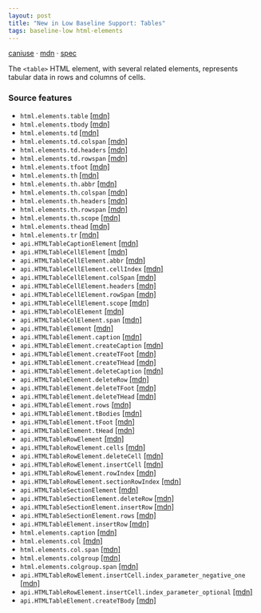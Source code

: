 ```yaml
---
layout: post
title: "New in Low Baseline Support: Tables"
tags: baseline-low html-elements
---
```


[caniuse](https://caniuse.com/?search=table) · [mdn](https://developer.mozilla.org/en-US/search?q=Tables) · [spec](https://html.spec.whatwg.org/multipage/tables.html)

The `<table>` HTML element, with several related elements, represents tabular data in rows and columns of cells.

### Source features

- ``html.elements.table`` [[mdn]](https://developer.mozilla.org/en-US/search?q=html.elements.table)
- ``html.elements.tbody`` [[mdn]](https://developer.mozilla.org/en-US/search?q=html.elements.tbody)
- ``html.elements.td`` [[mdn]](https://developer.mozilla.org/en-US/search?q=html.elements.td)
- ``html.elements.td.colspan`` [[mdn]](https://developer.mozilla.org/en-US/search?q=html.elements.td.colspan)
- ``html.elements.td.headers`` [[mdn]](https://developer.mozilla.org/en-US/search?q=html.elements.td.headers)
- ``html.elements.td.rowspan`` [[mdn]](https://developer.mozilla.org/en-US/search?q=html.elements.td.rowspan)
- ``html.elements.tfoot`` [[mdn]](https://developer.mozilla.org/en-US/search?q=html.elements.tfoot)
- ``html.elements.th`` [[mdn]](https://developer.mozilla.org/en-US/search?q=html.elements.th)
- ``html.elements.th.abbr`` [[mdn]](https://developer.mozilla.org/en-US/search?q=html.elements.th.abbr)
- ``html.elements.th.colspan`` [[mdn]](https://developer.mozilla.org/en-US/search?q=html.elements.th.colspan)
- ``html.elements.th.headers`` [[mdn]](https://developer.mozilla.org/en-US/search?q=html.elements.th.headers)
- ``html.elements.th.rowspan`` [[mdn]](https://developer.mozilla.org/en-US/search?q=html.elements.th.rowspan)
- ``html.elements.th.scope`` [[mdn]](https://developer.mozilla.org/en-US/search?q=html.elements.th.scope)
- ``html.elements.thead`` [[mdn]](https://developer.mozilla.org/en-US/search?q=html.elements.thead)
- ``html.elements.tr`` [[mdn]](https://developer.mozilla.org/en-US/search?q=html.elements.tr)
- ``api.HTMLTableCaptionElement`` [[mdn]](https://developer.mozilla.org/en-US/search?q=api.HTMLTableCaptionElement)
- ``api.HTMLTableCellElement`` [[mdn]](https://developer.mozilla.org/en-US/search?q=api.HTMLTableCellElement)
- ``api.HTMLTableCellElement.abbr`` [[mdn]](https://developer.mozilla.org/en-US/search?q=api.HTMLTableCellElement.abbr)
- ``api.HTMLTableCellElement.cellIndex`` [[mdn]](https://developer.mozilla.org/en-US/search?q=api.HTMLTableCellElement.cellIndex)
- ``api.HTMLTableCellElement.colSpan`` [[mdn]](https://developer.mozilla.org/en-US/search?q=api.HTMLTableCellElement.colSpan)
- ``api.HTMLTableCellElement.headers`` [[mdn]](https://developer.mozilla.org/en-US/search?q=api.HTMLTableCellElement.headers)
- ``api.HTMLTableCellElement.rowSpan`` [[mdn]](https://developer.mozilla.org/en-US/search?q=api.HTMLTableCellElement.rowSpan)
- ``api.HTMLTableCellElement.scope`` [[mdn]](https://developer.mozilla.org/en-US/search?q=api.HTMLTableCellElement.scope)
- ``api.HTMLTableColElement`` [[mdn]](https://developer.mozilla.org/en-US/search?q=api.HTMLTableColElement)
- ``api.HTMLTableColElement.span`` [[mdn]](https://developer.mozilla.org/en-US/search?q=api.HTMLTableColElement.span)
- ``api.HTMLTableElement`` [[mdn]](https://developer.mozilla.org/en-US/search?q=api.HTMLTableElement)
- ``api.HTMLTableElement.caption`` [[mdn]](https://developer.mozilla.org/en-US/search?q=api.HTMLTableElement.caption)
- ``api.HTMLTableElement.createCaption`` [[mdn]](https://developer.mozilla.org/en-US/search?q=api.HTMLTableElement.createCaption)
- ``api.HTMLTableElement.createTFoot`` [[mdn]](https://developer.mozilla.org/en-US/search?q=api.HTMLTableElement.createTFoot)
- ``api.HTMLTableElement.createTHead`` [[mdn]](https://developer.mozilla.org/en-US/search?q=api.HTMLTableElement.createTHead)
- ``api.HTMLTableElement.deleteCaption`` [[mdn]](https://developer.mozilla.org/en-US/search?q=api.HTMLTableElement.deleteCaption)
- ``api.HTMLTableElement.deleteRow`` [[mdn]](https://developer.mozilla.org/en-US/search?q=api.HTMLTableElement.deleteRow)
- ``api.HTMLTableElement.deleteTFoot`` [[mdn]](https://developer.mozilla.org/en-US/search?q=api.HTMLTableElement.deleteTFoot)
- ``api.HTMLTableElement.deleteTHead`` [[mdn]](https://developer.mozilla.org/en-US/search?q=api.HTMLTableElement.deleteTHead)
- ``api.HTMLTableElement.rows`` [[mdn]](https://developer.mozilla.org/en-US/search?q=api.HTMLTableElement.rows)
- ``api.HTMLTableElement.tBodies`` [[mdn]](https://developer.mozilla.org/en-US/search?q=api.HTMLTableElement.tBodies)
- ``api.HTMLTableElement.tFoot`` [[mdn]](https://developer.mozilla.org/en-US/search?q=api.HTMLTableElement.tFoot)
- ``api.HTMLTableElement.tHead`` [[mdn]](https://developer.mozilla.org/en-US/search?q=api.HTMLTableElement.tHead)
- ``api.HTMLTableRowElement`` [[mdn]](https://developer.mozilla.org/en-US/search?q=api.HTMLTableRowElement)
- ``api.HTMLTableRowElement.cells`` [[mdn]](https://developer.mozilla.org/en-US/search?q=api.HTMLTableRowElement.cells)
- ``api.HTMLTableRowElement.deleteCell`` [[mdn]](https://developer.mozilla.org/en-US/search?q=api.HTMLTableRowElement.deleteCell)
- ``api.HTMLTableRowElement.insertCell`` [[mdn]](https://developer.mozilla.org/en-US/search?q=api.HTMLTableRowElement.insertCell)
- ``api.HTMLTableRowElement.rowIndex`` [[mdn]](https://developer.mozilla.org/en-US/search?q=api.HTMLTableRowElement.rowIndex)
- ``api.HTMLTableRowElement.sectionRowIndex`` [[mdn]](https://developer.mozilla.org/en-US/search?q=api.HTMLTableRowElement.sectionRowIndex)
- ``api.HTMLTableSectionElement`` [[mdn]](https://developer.mozilla.org/en-US/search?q=api.HTMLTableSectionElement)
- ``api.HTMLTableSectionElement.deleteRow`` [[mdn]](https://developer.mozilla.org/en-US/search?q=api.HTMLTableSectionElement.deleteRow)
- ``api.HTMLTableSectionElement.insertRow`` [[mdn]](https://developer.mozilla.org/en-US/search?q=api.HTMLTableSectionElement.insertRow)
- ``api.HTMLTableSectionElement.rows`` [[mdn]](https://developer.mozilla.org/en-US/search?q=api.HTMLTableSectionElement.rows)
- ``api.HTMLTableElement.insertRow`` [[mdn]](https://developer.mozilla.org/en-US/search?q=api.HTMLTableElement.insertRow)
- ``html.elements.caption`` [[mdn]](https://developer.mozilla.org/en-US/search?q=html.elements.caption)
- ``html.elements.col`` [[mdn]](https://developer.mozilla.org/en-US/search?q=html.elements.col)
- ``html.elements.col.span`` [[mdn]](https://developer.mozilla.org/en-US/search?q=html.elements.col.span)
- ``html.elements.colgroup`` [[mdn]](https://developer.mozilla.org/en-US/search?q=html.elements.colgroup)
- ``html.elements.colgroup.span`` [[mdn]](https://developer.mozilla.org/en-US/search?q=html.elements.colgroup.span)
- ``api.HTMLTableRowElement.insertCell.index_parameter_negative_one`` [[mdn]](https://developer.mozilla.org/en-US/search?q=api.HTMLTableRowElement.insertCell.index_parameter_negative_one)
- ``api.HTMLTableRowElement.insertCell.index_parameter_optional`` [[mdn]](https://developer.mozilla.org/en-US/search?q=api.HTMLTableRowElement.insertCell.index_parameter_optional)
- ``api.HTMLTableElement.createTBody`` [[mdn]](https://developer.mozilla.org/en-US/search?q=api.HTMLTableElement.createTBody)
